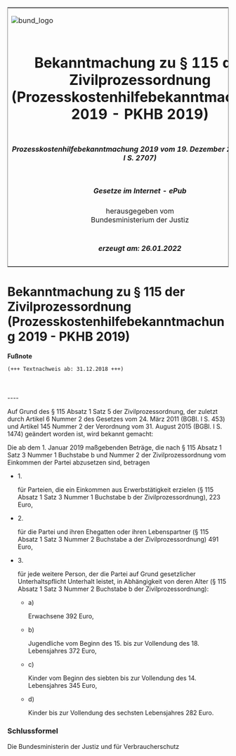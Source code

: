 <span id="DECKBLATT.html"></span>

<table border="0" frame="border" width="100%">

<tr valign="top">

<td align="left">

![bund\_logo](BfJ_2021_Web_de_de.gif)

</td>

<td align="right">

 

</td>

</tr>

<tr align="center" valign="middle">

<td colspan="2">

# Bekanntmachung zu § 115 der Zivilprozessordnung (Prozesskostenhilfebekanntmachung 2019 - PKHB 2019)

</td>

</tr>

<tr align="center" valign="middle">

<td colspan="2">

##### Prozesskostenhilfebekanntmachung 2019 vom 19. Dezember 2018 (BGBl. I S. 2707)

</td>

</tr>

<tr align="center" valign="middle">

<td colspan="2">

  
  

##### Gesetze im Internet - ePub  
  
herausgegeben vom  
Bundesministerium der Justiz

</td>

</tr>

<tr align="center" valign="bottom">

<td colspan="2">

  
  

##### erzeugt am: 26.01.2022

</td>

</tr>

</table>

<span id="BJNR270700018.html"></span>

# Bekanntmachung zu § 115 der Zivilprozessordnung (Prozesskostenhilfebekanntmachung 2019 - PKHB 2019)

<div>

  
**Fußnote**

<div class="jnhtml">

<div>

<div class="jurAbsatz">

  

``` 
(+++ Textnachweis ab: 31.12.2018 +++)

 
```

</div>

</div>

</div>

</div>

<span id="BJNR270700018BJNE000100000.html"></span>

###   
\----

<div>

<div class="jnhtml">

<div>

<div class="jurAbsatz">

Auf Grund des § 115 Absatz 1 Satz 5 der Zivilprozessordnung, der zuletzt
durch Artikel 6 Nummer 2 des Gesetzes vom 24. März 2011 (BGBl. I S. 453)
und Artikel 145 Nummer 2 der Verordnung vom 31. August 2015 (BGBl. I S.
1474) geändert worden ist, wird bekannt gemacht:

</div>

<div class="jurAbsatz">

Die ab dem 1. Januar 2019 maßgebenden Beträge, die nach § 115 Absatz 1
Satz 3 Nummer 1 Buchstabe b und Nummer 2 der Zivilprozessordnung vom
Einkommen der Partei abzusetzen sind, betragen

  - 1\.
    
    <div>
    
    für Parteien, die ein Einkommen aus Erwerbstätigkeit erzielen (§ 115
    Absatz 1 Satz 3 Nummer 1 Buchstabe b der Zivilprozessordnung), 223
    Euro,
    
    </div>

  - 2\.
    
    <div>
    
    für die Partei und ihren Ehegatten oder ihren Lebenspartner (§ 115
    Absatz 1 Satz 3 Nummer 2 Buchstabe a der Zivilprozessordnung) 491
    Euro,
    
    </div>

  - 3\.
    
    <div>
    
    für jede weitere Person, der die Partei auf Grund gesetzlicher
    Unterhaltspflicht Unterhalt leistet, in Abhängigkeit von deren Alter
    (§ 115 Absatz 1 Satz 3 Nummer 2 Buchstabe b der
    Zivilprozessordnung):
    
      - a)
        
        <div>
        
        Erwachsene 392 Euro,
        
        </div>
    
      - b)
        
        <div>
        
        Jugendliche vom Beginn des 15. bis zur Vollendung des 18.
        Lebensjahres 372 Euro,
        
        </div>
    
      - c)
        
        <div>
        
        Kinder vom Beginn des siebten bis zur Vollendung des 14.
        Lebensjahres 345 Euro,
        
        </div>
    
      - d)
        
        <div>
        
        Kinder bis zur Vollendung des sechsten Lebensjahres 282 Euro.
        
        </div>
    
    </div>

</div>

</div>

</div>

</div>

<span id="BJNR270700018BJNE000200000.html"></span>

### Schlussformel  

<div>

<div class="jnhtml">

<div>

<div class="jurAbsatz">

<span class="SP">Die Bundesministerin der Justiz und für
Verbraucherschutz</span>

</div>

</div>

</div>

</div>

